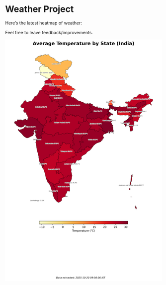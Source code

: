 # Weather Project

Here’s the latest heatmap of weather:

Feel free to leave feedback/improvements.

![India Heatmap](docs/assets/india_heatmap.png?v=F5B896)
